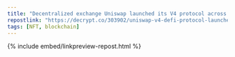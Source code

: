 ```yaml
---
title: "Decentralized exchange Uniswap launched its V4 protocol across Ethereum, Avalanche, BNB Chain, and beyond Friday, with various improvements."
repostlink: "https://decrypt.co/303902/uniswap-v4-defi-protocol-launches-on-ethereum-and-beyond-heres-whats-new"
tags: [NFT, blockchain]
---
```


{% include embed/linkpreview-repost.html %}
